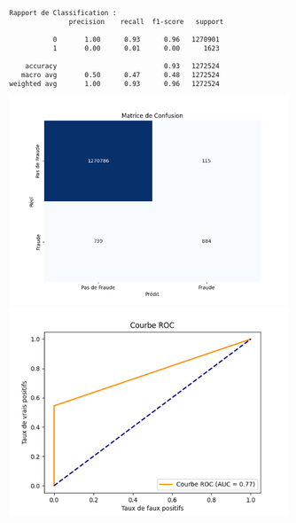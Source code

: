 ```
Rapport de Classification :
               precision    recall  f1-score   support

           0       1.00      0.93      0.96   1270901
           1       0.00      0.01      0.00      1623

    accuracy                           0.93   1272524
   macro avg       0.50      0.47      0.48   1272524
weighted avg       1.00      0.93      0.96   1272524
```
![Matrice de Confusion.](https://github.com/SebastienCherki/G2_P5-ML/blob/main/k-NN/Matrice%20de%20Confusion.png)
![Courbe ROC](https://github.com/SebastienCherki/G2_P5-ML/blob/main/k-NN/ROC.png)

